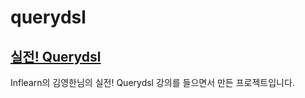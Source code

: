 # querydsl

## [실전! Querydsl](https://www.inflearn.com/course/querydsl-%EC%8B%A4%EC%A0%84)
Inflearn의 김영한님의 실전! Querydsl 강의를 들으면서 만든 프로젝트입니다.


